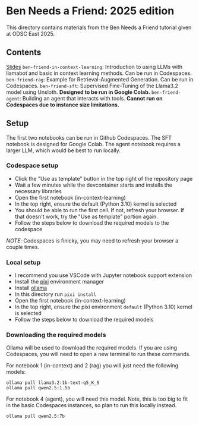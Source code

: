 # Ben Needs a Friend: 2025 edition
This directory contains materials from the Ben Needs a Friend tutorial given at ODSC East 2025.

## Contents
[Slides](https://docs.google.com/presentation/d/1w6gT7euYzIGRJIr60SXdX_3Kl8GCmK4o2gWikes-v0Q/edit?usp=sharing)
`ben-friend-in-context-learning`: Introduction to using LLMs with llamabot and basic in context learning methods.  Can be run in Codespaces.
`ben-friend-rag`: Example for Retrieval-Augmented Generation.  Can be run in Codespaces.
`ben-friend-sft`: Supervised Fine-Tuning of the Llama3.2 model using Unsloth.  **Designed to be run in Google Colab.**
`ben-friend-agent`: Building an agent that interacts with tools.  **Cannot run on Codespaces due to instance size limitations.**

## Setup
The first two notebooks can be run in Github Codespaces.  The SFT notebook is designed for Google Colab.  The agent notebook requires a larger LLM, which would be best to run locally.

### Codespace setup
* Click the "Use as template" button in the top right of the repository page
* Wait a few minutes while the devcontainer starts and installs the necessary libraries
* Open the first notebook (in-context-learning)
* In the top right, ensure the default (Python 3.10) kernel is selected
* You should be able to run the first cell.  If not, refresh your browser.  If that doesn't work, try the "Use as template" portion again.
* Follow the steps below to download the required models to the codespace

_NOTE_: Codespaces is finicky, you may need to refresh your browser a couple times.

### Local setup
* I recommend you use VSCode with Jupyter notebook support extension
* Install the [pixi](https://pixi.sh/latest/) environment manager
* Install [ollama](https://ollama.com/)
* In this directory run `pixi install`
* Open the first notebook (in-context-learning)
* In the top right, ensure the pixi environment `default` (Python 3.10) kernel is selected
* Follow the steps below to download the required models

### Downloading the required models
Ollama will be used to download the required models.  If you are using Codespaces, you will need to open a new terminal to run these commands.

For notebook 1 (in-context) and 2 (rag) you will just need the following models:

```
ollama pull llama3.2:1b-text-q5_K_S
ollama pull qwen2.5:1.5b
```

For notebook 4 (agent), you will need this model.  Note, this is too big to fit in the basic Codespaces instances, so plan to run this locally instead.

`ollama pull qwen2.5:7b`


